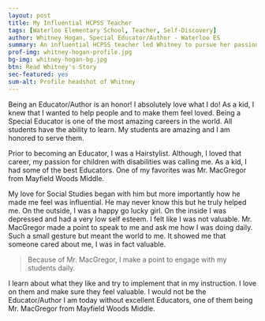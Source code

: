 ```yaml
---
layout: post
title: My Influential HCPSS Teacher
tags: [Waterloo Elementary School, Teacher, Self-Discovery] 
author: Whitney Hogan, Special Educator/Author - Waterloo ES
summary: An influential HCPSS teacher led Whitney to pursue her passion in special education.
prof-img: whitney-hogan-profile.jpg
bg-img: whitney-hogan-bg.jpg
btn: Read Whitney's Story
sec-featured: yes
sum-alt: Profile headshot of Whitney
---
```


Being an Educator/Author is an honor! I absolutely love what I do! As a kid, I knew that I wanted to help people and to make them feel loved. Being a Special Educator is one of the most amazing careers in the world. All students have the ability to learn. My students are amazing and I am honored to serve them. 

Prior to becoming an Educator, I was a Hairstylist. Although, I loved that career, my passion for children with disabilities was calling me. As a kid, I had some of the best Educators. One of my favorites was Mr. MacGregor from Mayfield Woods Middle. 

My love for Social Studies began with him but more importantly how he made me feel was influential. He may never know this but he truly helped me. On the outside, I was a happy go lucky girl. On the inside I was depressed and had a very low self esteem. I felt like I was not valuable. Mr. MacGregor made a point to speak to me and ask me how I was doing daily. Such a small gesture but meant the world to me. It showed me that someone cared about me, I was in fact valuable. 

> Because of Mr. MacGregor, I make a point to engage with my students daily. 

I learn about what they like and try to implement that in my instruction. I love on them and make sure they feel valuable. I would not be the Educator/Author I am today without excellent Educators, one of them being Mr. MacGregor from Mayfield Woods Middle.
